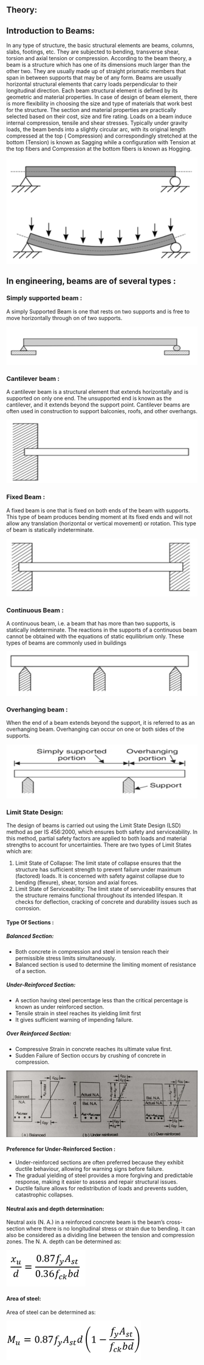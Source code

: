 
## Theory:

## Introduction to Beams:

In any type of structure, the basic structural elements are beams, columns, slabs, footings, etc. They are subjected to bending, transverse shear, torsion and axial tension or compression. According to the beam theory, a beam is a structure which has one of its dimensions much larger than the other two. They are usually made up of straight prismatic members that span in between supports that may be of any form. Beams are usually horizontal structural elements that carry loads perpendicular to their longitudinal direction. Each beam structural element is defined by its geometric and material properties. In case of design of beam element, there is more flexibility in choosing the size and type of materials that work best for the structure. The section and material properties are practically selected based on their cost, size and fire rating. Loads on a beam induce internal compression, tensile and shear stresses. Typically under gravity loads, the beam bends into a slightly circular arc, with its original length compressed at the top ( Compression) and correspondingly stretched at the bottom (Tension) is known as Sagging while a configuration with Tension at the top fibers and Compression at the bottom fibers is known as Hogging.

![*beam1*](images/beam1.png)

## In engineering, beams are of several types :

### Simply supported beam :

A simply Supported Beam is one that rests on two supports and is free to move horizontally through on of two supports.

![*beam2*](images/beam2.png)

### Cantilever beam :

A cantilever beam is a structural element that extends horizontally and is supported on only one end. The unsupported end is known as the cantilever, and it extends beyond the support point. Cantilever beams are often used in construction to support balconies, roofs, and other overhangs.

![*beam3*](images/beam3.png)

### Fixed Beam :

A fixed beam is one that is fixed on both ends of the beam with supports. This type of beam produces bending moment at its fixed ends and will not allow any translation (horizontal or vertical movement) or rotation. This type of beam is statically indeterminate.

![*beam4*](images/beam4.png)

### Continuous Beam :

A continuous beam, i.e. a beam that has more than two supports, is statically indeterminate. The reactions in the supports of a continuous beam cannot be obtained with the equations of static equilibrium only.
These types of beams are commonly used in buildings

![*beam5*](images/beam5.png)

### Overhanging beam :

When the end of a beam extends beyond the support, it is referred to as an overhanging beam. Overhanging can occur on one or both sides of the supports.

![*beam6*](images/beam6.png)

### Limit State Design:
The design of beams is carried out using the Limit State Design (LSD) method as per IS 456:2000, which ensures both safety and serviceability. In this method, partial safety factors are applied to both loads and material strengths to account for uncertainties. There are two types of Limit States which are:
1.	Limit State of Collapse: The limit state of collapse ensures that the structure has sufficient strength to prevent failure under maximum (factored) loads. It is concerned with safety against collapse due to bending (flexure), shear, torsion and axial forces.
2.	Limit State of Serviceability: The limit state of serviceability ensures that the structure remains functional throughout its intended lifespan. It checks for deflection, cracking of concrete and durability issues such as corrosion.

 

#### Type Of Sections :

##### Balanced Section:

- Both concrete in compression and steel in tension reach their permissible stress limits simultaneously.
- Balanced section is used to determine the limiting moment of resistance of a section.

##### Under-Reinforced Section:

- A section having steel percentage less than the critical percentage is known as under reinforced section.
- Tensile strain in steel reaches its yielding limit first
- It gives sufficient warning of impending failure.

##### Over Reinforced Section:

- Compressive Strain in concrete reaches its ultimate value first.
- Sudden Failure of Section occurs by crushing of concrete in compression.

 ![*beam7*](images/beam7.png)

#### Preference for Under-Reinforced Section :

- Under-reinforced sections are often preferred because they exhibit ductile behaviour, allowing for warning signs before failure.
- The gradual yielding of steel provides a more forgiving and predictable response, making it easier to assess and repair structural issues.
- Ductile failure allows for redistribution of loads and prevents sudden, catastrophic collapses.

#### Neutral axis and depth determination:

Neutral axis (N. A.) in a reinforced concrete beam is the beam’s cross-section where there is no longitudinal stress or strain due to bending. It can also be considered as a dividing line between the tension and compression zones. The N. A. depth can be determined as:

 ![*f1*](images/f1.png)
 
#### Area of steel:
Area of steel can be determined as:
 
 ![*f2*](images/f2.png)





